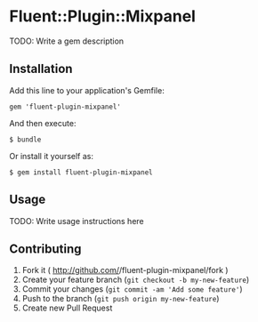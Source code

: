 # Fluent::Plugin::Mixpanel

TODO: Write a gem description

## Installation

Add this line to your application's Gemfile:

    gem 'fluent-plugin-mixpanel'

And then execute:

    $ bundle

Or install it yourself as:

    $ gem install fluent-plugin-mixpanel

## Usage

TODO: Write usage instructions here

## Contributing

1. Fork it ( http://github.com/<my-github-username>/fluent-plugin-mixpanel/fork )
2. Create your feature branch (`git checkout -b my-new-feature`)
3. Commit your changes (`git commit -am 'Add some feature'`)
4. Push to the branch (`git push origin my-new-feature`)
5. Create new Pull Request
